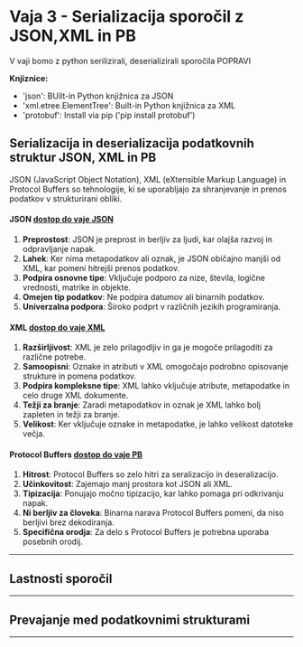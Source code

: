 # Vaja 3 - Serializacija sporočil z JSON,XML in PB

V vaji bomo z python serilizirali, deserializirali sporočila POPRAVI

**Knjiznice:**

- 'json': BUilt-in Python knjižnica za JSON 
- 'xml.etree.ElementTree':  Built-in Python knjižnica za XML 
- 'protobuf': Install via pip ('pip install protobuf')


## Serializacija in deserializacija podatkovnih struktur JSON, XML in PB

JSON (JavaScript Object Notation), XML (eXtensible Markup Language) in Protocol Buffers so tehnologije, ki se uporabljajo za shranjevanje in prenos podatkov v strukturirani obliki.

#### JSON  [dostop do vaje JSON](https://github.com/Jabobu/Vaje_private/tree/main/JSON)

1. **Preprostost**: JSON je preprost in berljiv za ljudi, kar olajša razvoj in odpravljanje napak.
2. **Lahek**: Ker nima metapodatkov ali oznak, je JSON običajno manjši od XML, kar pomeni hitrejši prenos podatkov.
3. **Podpira osnovne tipe**: Vključuje podporo za nize, števila, logične vrednosti, matrike in objekte.
4. **Omejen tip podatkov**: Ne podpira datumov ali binarnih podatkov.
5. **Univerzalna podpora**: Široko podprt v različnih jezikih programiranja.

#### XML [dostop do vaje XML](https://github.com/Jabobu/Vaje_private/tree/main/XML)
1. **Razširljivost**: XML je zelo prilagodljiv in ga je mogoče prilagoditi za različne potrebe.
2. **Samoopisni**: Oznake in atributi v XML omogočajo podrobno opisovanje strukture in pomena podatkov.
3. **Podpira kompleksne tipe**: XML lahko vključuje atribute, metapodatke in celo druge XML dokumente.
4. **Težji za branje**: Zaradi metapodatkov in oznak je XML lahko bolj zapleten in težji za branje.
5. **Velikost**: Ker vključuje oznake in metapodatke, je lahko velikost datoteke večja.

#### Protocol Buffers [dostop do vaje PB](https://github.com/Jabobu/Vaje_private/tree/main/PB)
1. **Hitrost**: Protocol Buffers so zelo hitri za seralizacijo in deseralizacijo.
2. **Učinkovitost**: Zajemajo manj prostora kot JSON ali XML.
3. **Tipizacija**: Ponujajo močno tipizacijo, kar lahko pomaga pri odkrivanju napak.
4. **Ni berljiv za človeka**: Binarna narava Protocol Buffers pomeni, da niso berljivi brez dekodiranja.
5. **Specifična orodja**: Za delo s Protocol Buffers je potrebna uporaba posebnih orodij.

---


## Lastnosti sporočil

---
## Prevajanje med podatkovnimi strukturami

---


